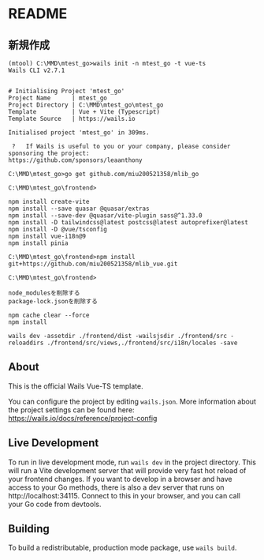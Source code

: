 # README

## 新規作成

```
(mtool) C:\MMD\mtest_go>wails init -n mtest_go -t vue-ts
Wails CLI v2.7.1


# Initialising Project 'mtest_go'
Project Name      | mtest_go
Project Directory | C:\MMD\mtest_go\mtest_go
Template          | Vue + Vite (Typescript)
Template Source   | https://wails.io

Initialised project 'mtest_go' in 309ms.

 ?   If Wails is useful to you or your company, please consider sponsoring the project:
https://github.com/sponsors/leaanthony
```

```
C:\MMD\mtest_go>go get github.com/miu200521358/mlib_go
```

```
C:\MMD\mtest_go\frontend>

npm install create-vite
npm install --save quasar @quasar/extras
npm install --save-dev @quasar/vite-plugin sass@^1.33.0
npm install -D tailwindcss@latest postcss@latest autoprefixer@latest
npm install -D @vue/tsconfig
npm install vue-i18n@9
npm install pinia
```

```
C:\MMD\mtest_go\frontend>npm install git+https://github.com/miu200521358/mlib_vue.git
```

```
C:\MMD\mtest_go\frontend>

node_modulesを削除する
package-lock.jsonを削除する

npm cache clear --force
npm install
```


```
wails dev -assetdir ./frontend/dist -wailsjsdir ./frontend/src -reloaddirs ./frontend/src/views,./frontend/src/i18n/locales -save
```

## About

This is the official Wails Vue-TS template.

You can configure the project by editing `wails.json`. More information about the project settings can be found
here: https://wails.io/docs/reference/project-config

## Live Development

To run in live development mode, run `wails dev` in the project directory. This will run a Vite development
server that will provide very fast hot reload of your frontend changes. If you want to develop in a browser
and have access to your Go methods, there is also a dev server that runs on http://localhost:34115. Connect
to this in your browser, and you can call your Go code from devtools.

## Building

To build a redistributable, production mode package, use `wails build`.
